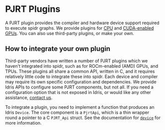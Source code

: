 # PJRT Plugins

A PJRT plugin provides the compiler and hardware device support required to execute spidr graphs. We provide plugins for [CPU](xla-cpu/README.md) and [CUDA-enabled GPUs](xla-cuda/README.md). You can also use third-party plugins, or make your own.

## How to integrate your own plugin

Third-party vendors have written a number of PJRT plugins which we haven't integrated into spidr, such as for ROCm-enabled (AMD) GPUs, and TPUs. These plugins all share a common API, written in C, and it requires relatively little code to integrate these into spidr. Each device and compiler may require its own specific configuration and dependencies. We provide Idris APIs to configure some PJRT components, but not all. If you need a configuration option that is not exposed in Idris, or would like any other assistance, [contact us](../README.md#Contact).

To integrate a plugin, you need to implement a function that produces an Idris `Device`. The core component is a `PjrtApi`, which is a thin wrapper round a pointer to a C `PJRT_Api` struct. See the documentation for [`device`](https://joelberkeley.github.io/spidr/docs/Device.html#Device.device) for more information.

